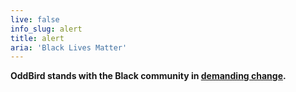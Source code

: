 ```yaml
---
live: false
info_slug: alert
title: alert
aria: 'Black Lives Matter'
---
```


**OddBird stands with the Black community in
[demanding change](/community/blm/).**
